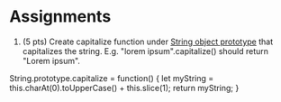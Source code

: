 Assignments
===========
1. (5 pts) Create capitalize function under [String object prototype](https://developer.mozilla.org/en-US/docs/Web/JavaScript/Reference/Global_Objects/String/prototype) that capitalizes the string. E.g. "lorem ipsum".capitalize() should return "Lorem ipsum".



String.prototype.capitalize = function() {
		let myString = this.charAt(0).toUpperCase() + this.slice(1);
		return myString;
}
